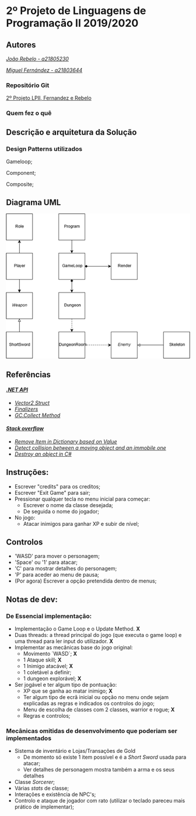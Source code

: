 # 2º Projeto de Linguagens de Programação II 2019/2020

## Autores

*[João Rebelo - a21805230](https://github.com/JBernardoRebelo)*

*[Miguel Fernández - a21803644](https://github.com/MizuRyujin)*

### Repositório Git

[2º Projeto LPII, Fernandez
 e Rebelo](https://github.com/JBernardoRebelo/Projeto2_LPII_Fernandez_Rebelo)

### Quem fez o quê

## Descrição e arquitetura da Solução

### Design Patterns utilizados

Gameloop;

Component;

Composite;

## Diagrama UML

![](DiabloUml.png)

## Referências

#### *[.NET API](https://docs.microsoft.com/en-us/dotnet/api/?view=netcore-2.2)*

- *[Vector2 Struct](https://docs.microsoft.com/en-us/dotnet/api/system.numerics.vector2?view=netframework-4.8)*
- *[Finalizers ](https://docs.microsoft.com/en-us/dotnet/csharp/programming-guide/classes-and-structs/destructors)*
- *[GC.Collect Method](https://docs.microsoft.com/en-us/dotnet/api/system.gc.collect?view=netframework-4.8)*

#### *[Stack overflow](https://stackoverflow.com/)*

- *[Remove Item in Dictionary based on Value](https://stackoverflow.com/questions/1636885/remove-item-in-dictionary-based-on-value)*
- *[Detect collision between a moving object and an immobile one](https://stackoverflow.com/questions/3195495/detect-collision-between-a-moving-object-and-an-immobile-one)*
- *[Destroy an object in C#](https://stackoverflow.com/questions/25764965/destroy-an-object-in-c-sharp/25765055)*

## **Instruções:**

- Escrever "credits" para os creditos;
- Escrever "Exit Game" para sair; 
- Pressionar qualquer tecla no menu inicial para começar:
  - Escrever o nome da classe desejada;
  - De seguida o nome do jogador;
- No jogo:
  - Atacar inimigos para ganhar XP e subir de nível;

## Controlos

- 'WASD' para mover o personagem;
- 'Space' ou '1' para atacar;
- 'C' para mostrar detalhes do personagem;
- 'P' para aceder ao menu de pausa;
- (Por agora) Escrever a opção pretendida dentro de menus;

## **Notas de dev:**

### **De Essencial implementação:**

- Implementação o Game Loop e o Update Method. **X**
- Duas threads: a thread principal do jogo (que executa o game loop) e uma thread para ler input do utilizador. **X**
- Implementar as mecânicas base do jogo original:
  - Movimento ´WASD´; **X**
  - 1 Ataque skill; **X**
  - 1 Inimigo atacável; **X**
  - 1 coletável a definir;
  - 1 dungeon explorável; **X**
- Ser jogável e ter algum tipo de pontuação:
  - XP que se ganha ao matar inimigo; **X**
  - Ter algum tipo de ecrã inicial ou opção no menu onde sejam explicadas 
  as regras e indicados os controlos do jogo;
  - Menu de escolha de classes com 2 classes,  warrior e rogue; **X**
  - Regras e controlos;

### **Mecânicas omitidas de desenvolvimento que poderiam ser implementados**

- Sistema de inventário e Lojas/Transações de Gold
  - De momento só existe 1 item possível e é a _Short Sword_ usada para atacar;
  - Ver detalhes de personagem mostra também a arma e os seus detalhes
- Classe _Sorcerer_;
- Várias _stats_ de classe;
- Interações e existência de NPC's;
- Controlo e ataque de jogador com rato (utilizar o teclado pareceu mais prático de implementar);
